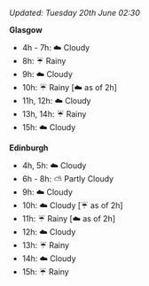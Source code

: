 *Updated: Tuesday 20th June 02:30*

**Glasgow**

* 4h - 7h: :cloud: Cloudy
* 8h: :umbrella: Rainy
* 9h: :cloud: Cloudy
* 10h: :umbrella: Rainy [:cloud: as of 2h]
* 11h, 12h: :cloud: Cloudy
* 13h, 14h: :umbrella: Rainy
* 15h: :cloud: Cloudy

**Edinburgh**

* 4h, 5h: :cloud: Cloudy
* 6h - 8h: :partly_sunny: Partly Cloudy
* 9h: :cloud: Cloudy
* 10h: :cloud: Cloudy [:umbrella: as of 2h]
* 11h: :umbrella: Rainy [:cloud: as of 2h]
* 12h: :cloud: Cloudy
* 13h: :umbrella: Rainy
* 14h: :cloud: Cloudy
* 15h: :umbrella: Rainy
